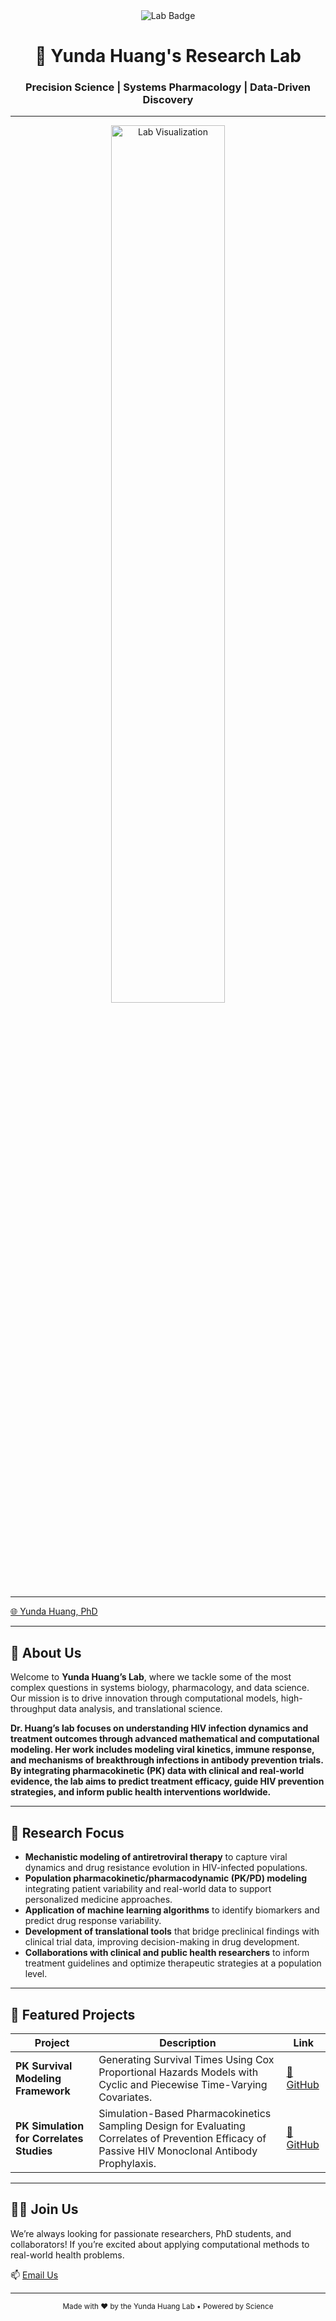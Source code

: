 <div align="center">
  <img src="https://img.shields.io/badge/Yunda%20Huang's%20Lab-Innovation%20in%20Action-blueviolet" alt="Lab Badge" />
  <h1>🧬 Yunda Huang's Research Lab</h1>
  <h3>Precision Science | Systems Pharmacology | Data-Driven Discovery</h3>
</div>

---

<p align="center">
  <img src="https://user-images.githubusercontent.com/your-image.png" width="60%" alt="Lab Visualization">
</p>

---

[🌐 Yunda Huang, PhD](https://www.fredhutch.org/en/faculty-lab-directory/huang-yunda.html)  

---

## 🧭 About Us

Welcome to **Yunda Huang’s Lab**, where we tackle some of the most complex questions in systems biology, pharmacology, and data science. Our mission is to drive innovation through computational models, high-throughput data analysis, and translational science.

**Dr. Huang’s lab focuses on understanding HIV infection dynamics and treatment outcomes through advanced mathematical and computational modeling. Her work includes modeling viral kinetics, immune response, and mechanisms of breakthrough infections in antibody prevention trials. By integrating pharmacokinetic (PK) data with clinical and real-world evidence, the lab aims to predict treatment efficacy, guide HIV prevention strategies, and inform public health interventions worldwide.**

---

## 🔬 Research Focus
- **Mechanistic modeling of antiretroviral therapy** to capture viral dynamics and drug resistance evolution in HIV-infected populations.
- **Population pharmacokinetic/pharmacodynamic (PK/PD) modeling** integrating patient variability and real-world data to support personalized medicine approaches.
- **Application of machine learning algorithms** to identify biomarkers and predict drug response variability.
- **Development of translational tools** that bridge preclinical findings with clinical trial data, improving decision-making in drug development.
- **Collaborations with clinical and public health researchers** to inform treatment guidelines and optimize therapeutic strategies at a population level.


---

## 📁 Featured Projects

| Project | Description | Link |
|--------|-------------|------|
|  **PK Survival Modeling Framework** | Generating Survival Times Using Cox Proportional Hazards Models with Cyclic and Piecewise Time-Varying Covariates. | [🔗 GitHub ](https://github.com/lilyzhangyuanyuan/AMP-survival-simulation) |
| **PK Simulation for Correlates Studies** | Simulation-Based Pharmacokinetics Sampling Design for Evaluating Correlates of Prevention Efficacy of Passive HIV Monoclonal Antibody Prophylaxis. | [🔗 GitHub](https://github.com/lilyzhangyuanyuan/AMP-PK-simulation) |

---

## 🧑‍🔬 Join Us

We’re always looking for passionate researchers, PhD students, and collaborators! If you’re excited about applying computational methods to real-world health problems.

📫 [Email Us](mailto:yunda@fredhutch.org)  



---

<div align="center">
  <sub>Made with ❤️ by the Yunda Huang Lab • Powered by Science</sub>
</div>
